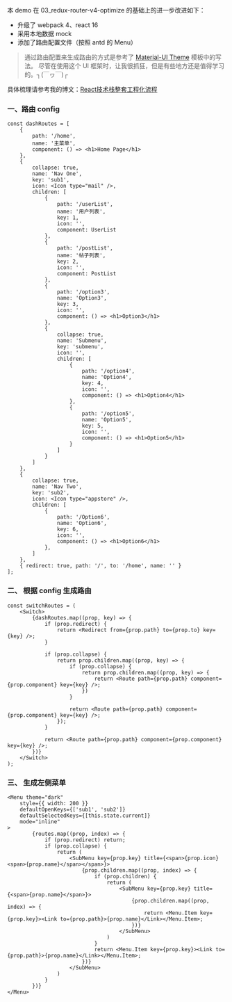 本 demo 在 03_redux-router-v4-optimize 的基础上的进一步改进如下：

- 升级了 webpack 4、react 16
- 采用本地数据 mock
- 添加了路由配置文件（按照 antd 的 Menu）

> 通过路由配置来生成路由的方式是参考了 [Material-UI Theme](https://demos.creative-tim.com/material-dashboard-react/?_ga=2.55719595.10714530.1535703355-492283409.1535703355#/dashboard) 模板中的写法。 尽管在使用这个 UI 框架时，让我很抓狂，但是有些地方还是值得学习的。┐(￣ヮ￣)┌

具体梳理请参考我的博文：[React技术栈整套工程化流程](https://www.jianshu.com/p/088116f02b26)

### 一、路由 config

	const dashRoutes = [
	    {
	        path: '/home',
	        name: '主菜单',
	        component: () => <h1>Home Page</h1>
	    },
	    {
	        collapse: true,
	        name: 'Nav One',
	        key: 'sub1',
	        icon: <Icon type="mail" />,
	        children: [
	            {
	                path: '/userList',
	                name: '用户列表',
	                key: 1,
	                icon: '',
	                component: UserList
	            }, 
	            {
	                path: '/postList',
	                name: '帖子列表',
	                key: 2,
	                icon: '',
	                component: PostList
	            },
	            {
	                path: '/option3',
	                name: 'Option3',
	                key: 3,
	                icon: '',
	                component: () => <h1>Option3</h1>
	            },
	            {
	                collapse: true,
	                name: 'Submenu',
	                key: 'submenu',
	                icon: '',
	                children: [
	                    {
	                        path: '/option4',
	                        name: 'Option4',
	                        key: 4,
	                        icon: '',
	                        component: () => <h1>Option4</h1>
	                    },
	                    {
	                        path: '/option5',
	                        name: 'Option5',
	                        key: 5,
	                        icon: '',
	                        component: () => <h1>Option5</h1>
	                    }
	                ]
	            }
	        ]
	    },
	    {
	        collapse: true,
	        name: 'Nav Two',
	        key: 'sub2',
	        icon: <Icon type="appstore" />,
	        children: [
	            {
	                path: '/Option6',
	                name: 'Option6',
	                key: 6,
	                icon: '',
	                component: () => <h1>Option6</h1>
	            },
	        ]
	    },
	    { redirect: true, path: '/', to: '/home', name: '' }
	];


### 二、 根据 config 生成路由

	const switchRoutes = (
	    <Switch>
	        {dashRoutes.map((prop, key) => {
	            if (prop.redirect) {
	                return <Redirect from={prop.path} to={prop.to} key={key} />;
	            }
	
	            if (prop.collapse) {
	                return prop.children.map((prop, key) => {
	                    if (prop.collapse) {
	                        return prop.children.map((prop, key) => {
	                            return <Route path={prop.path} component={prop.component} key={key} />;
	                        })
	                    }
	    
	                    return <Route path={prop.path} component={prop.component} key={key} />;
	                });
	            }
	            
	            return <Route path={prop.path} component={prop.component} key={key} />; 
	        })}
	    </Switch>
	);



### 三、 生成左侧菜单

	<Menu theme="dark"
        style={{ width: 200 }}
        defaultOpenKeys={['sub1', 'sub2']}
        defaultSelectedKeys={[this.state.current]}
        mode="inline"
    >
            {routes.map((prop, index) => {
                if (prop.redirect) return;
                if (prop.collapse) {
                    return (
                        <SubMenu key={prop.key} title={<span>{prop.icon}<span>{prop.name}</span></span>}>
                            {prop.children.map((prop, index) => {
                                if (prop.children) {
                                    return (
                                        <SubMenu key={prop.key} title={<span>{prop.name}</span>}>
                                            {prop.children.map((prop, index) => {
                                                return <Menu.Item key={prop.key}><Link to={prop.path}>{prop.name}</Link></Menu.Item>;
                                            })}
                                        </SubMenu>
                                    )
                                }
                                return <Menu.Item key={prop.key}><Link to={prop.path}>{prop.name}</Link></Menu.Item>;
                            })}
                        </SubMenu>
                    )
                }
            })}
    </Menu>


